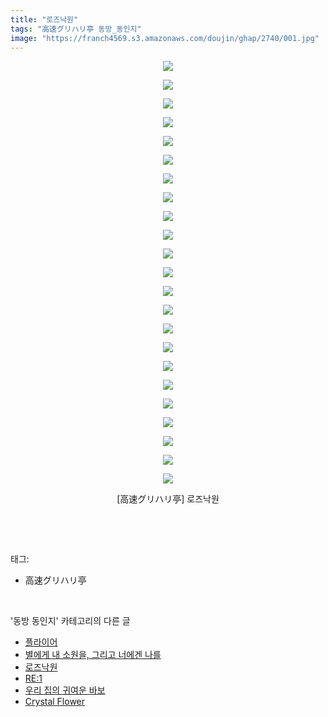 ```yaml
---
title: "로즈낙원"
tags: "高速グリハリ亭 동방_동인지"
image: "https://franch4569.s3.amazonaws.com/doujin/ghap/2740/001.jpg"
---
```

<div class="article">
<p style="text-align: center; clear: none; float: none;"><img src="{{ site.imgserver2 }}/ghap/2740/001.jpg"/></p>
<p style="text-align: center; clear: none; float: none;"><img src="{{ site.imgserver2 }}/ghap/2740/002.jpg"/></p>
<p style="text-align: center; clear: none; float: none;"><img src="{{ site.imgserver2 }}/ghap/2740/003.jpg"/></p>
<p style="text-align: center; clear: none; float: none;"><img src="{{ site.imgserver2 }}/ghap/2740/004.jpg"/></p>
<p style="text-align: center; clear: none; float: none;"><img src="{{ site.imgserver2 }}/ghap/2740/005.jpg"/></p>
<p style="text-align: center; clear: none; float: none;"><img src="{{ site.imgserver2 }}/ghap/2740/006.jpg"/></p>
<p style="text-align: center; clear: none; float: none;"><img src="{{ site.imgserver2 }}/ghap/2740/007.jpg"/></p>
<p style="text-align: center; clear: none; float: none;"><img src="{{ site.imgserver2 }}/ghap/2740/008.jpg"/></p>
<p style="text-align: center; clear: none; float: none;"><img src="{{ site.imgserver2 }}/ghap/2740/009.jpg"/></p>
<p style="text-align: center; clear: none; float: none;"><img src="{{ site.imgserver2 }}/ghap/2740/010.jpg"/></p>
<p style="text-align: center; clear: none; float: none;"><img src="{{ site.imgserver2 }}/ghap/2740/011.jpg"/></p>
<p style="text-align: center; clear: none; float: none;"><img src="{{ site.imgserver2 }}/ghap/2740/012.jpg"/></p>
<p style="text-align: center; clear: none; float: none;"><img src="{{ site.imgserver2 }}/ghap/2740/013.jpg"/></p>
<p style="text-align: center; clear: none; float: none;"><img src="{{ site.imgserver2 }}/ghap/2740/014.jpg"/></p>
<p style="text-align: center; clear: none; float: none;"><img src="{{ site.imgserver2 }}/ghap/2740/015.jpg"/></p>
<p style="text-align: center; clear: none; float: none;"><img src="{{ site.imgserver2 }}/ghap/2740/016.jpg"/></p>
<p style="text-align: center; clear: none; float: none;"><img src="{{ site.imgserver2 }}/ghap/2740/017.jpg"/></p>
<p style="text-align: center; clear: none; float: none;"><img src="{{ site.imgserver2 }}/ghap/2740/018.jpg"/></p>
<p style="text-align: center; clear: none; float: none;"><img src="{{ site.imgserver2 }}/ghap/2740/019.jpg"/></p>
<p style="text-align: center; clear: none; float: none;"><img src="{{ site.imgserver2 }}/ghap/2740/020.jpg"/></p>
<p style="text-align: center; clear: none; float: none;"><img src="{{ site.imgserver2 }}/ghap/2740/021.jpg"/></p>
<p style="text-align: center; clear: none; float: none;"><img src="{{ site.imgserver2 }}/ghap/2740/022.jpg"/></p>
<p style="text-align: center; clear: none; float: none;"><img src="{{ site.imgserver2 }}/ghap/2740/023.jpg"/></p>
<p style="text-align: center; clear: none; float: none;">[高速グリハリ亭] 로즈낙원</p>
<p><br/></p>
</div><br/>
<div class="tagTrail">
<p>태그: </p>
<ul>
<li>高速グリハリ亭</li>
</ul>
</div><br/>
<div class="another">
<p>'동방 동인지' 카테고리의 다른 글</p>
<ul>
<li><a href="/ghap_2742">플라이어</a></li>
<li><a href="/ghap_2741">별에게 내 소원을, 그리고 너에겐 나를</a></li>
<li><a href="/ghap_2740">로즈낙원</a></li>
<li><a href="/ghap_2739">RE:1</a></li>
<li><a href="/ghap_2738">우리 집의 귀여운 바보</a></li>
<li><a href="/ghap_2737">Crystal Flower</a></li>
</ul>
</div><br/>
<div class="cb_module cb_fluid">
<div class="cb_wrt cb_profile">
</div><!-- commentList close -->
</div><br/>

